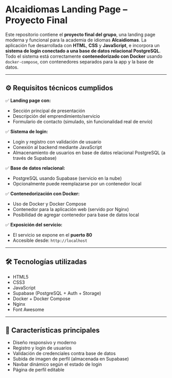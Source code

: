 # Alcaidiomas Landing Page – Proyecto Final

Este repositorio contiene el **proyecto final del grupo**, una landing page moderna y funcional para la academia de idiomas **Alcaidiomas**. La aplicación fue desarrollada con **HTML**, **CSS** y **JavaScript**, e incorpora un **sistema de login conectado a una base de datos relacional PostgreSQL**. Todo el sistema está correctamente **contenedorizado con Docker** usando `docker-compose`, con contenedores separados para la app y la base de datos.

---

## ⚙️ Requisitos técnicos cumplidos

✅ **Landing page con:**

- Sección principal de presentación
- Descripción del emprendimiento/servicio
- Formulario de contacto (simulado, sin funcionalidad real de envío)

✅ **Sistema de login:**

- Login y registro con validación de usuario
- Conexión al backend mediante JavaScript
- Almacenamiento de usuarios en base de datos relacional PostgreSQL (a través de Supabase)

✅ **Base de datos relacional:**

- PostgreSQL usando Supabase (servicio en la nube)
- Opcionalmente puede reemplazarse por un contenedor local

✅ **Contenedorización con Docker:**

- Uso de Docker y Docker Compose
- Contenedor para la aplicación web (servido por Nginx)
- Posibilidad de agregar contenedor para base de datos local

✅ **Exposición del servicio:**

- El servicio se expone en el **puerto 80**  
- Accesible desde: `http://localhost`

---

## 🛠 Tecnologías utilizadas

- HTML5  
- CSS3  
- JavaScript  
- Supabase (PostgreSQL + Auth + Storage)  
- Docker + Docker Compose  
- Nginx  
- Font Awesome

---

## 🚀 Características principales

- Diseño responsivo y moderno
- Registro y login de usuarios
- Validación de credenciales contra base de datos
- Subida de imagen de perfil (almacenada en Supabase)
- Navbar dinámico según el estado de login
- Página de perfil editable






